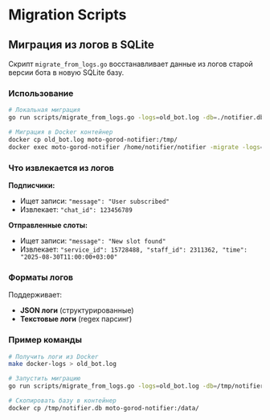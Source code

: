 # Migration Scripts

## Миграция из логов в SQLite

Скрипт `migrate_from_logs.go` восстанавливает данные из логов старой версии бота в новую SQLite базу.

### Использование

```bash
# Локальная миграция
go run scripts/migrate_from_logs.go -logs=old_bot.log -db=./notifier.db

# Миграция в Docker контейнер
docker cp old_bot.log moto-gorod-notifier:/tmp/
docker exec moto-gorod-notifier /home/notifier/notifier -migrate -logs=/tmp/old_bot.log
```

### Что извлекается из логов

**Подписчики:**
- Ищет записи: `"message": "User subscribed"`
- Извлекает: `"chat_id": 123456789`

**Отправленные слоты:**
- Ищет записи: `"message": "New slot found"`
- Извлекает: `"service_id": 15728488, "staff_id": 2311362, "time": "2025-08-30T11:00:00+03:00"`

### Форматы логов

Поддерживает:
- **JSON логи** (структурированные)
- **Текстовые логи** (regex парсинг)

### Пример команды

```bash
# Получить логи из Docker
make docker-logs > old_bot.log

# Запустить миграцию
go run scripts/migrate_from_logs.go -logs=old_bot.log -db=/tmp/notifier.db

# Скопировать базу в контейнер
docker cp /tmp/notifier.db moto-gorod-notifier:/data/
```